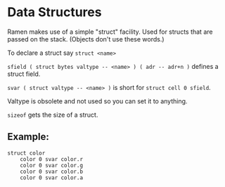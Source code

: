 # Data Structures

Ramen makes use of a simple "struct" facility. Used for structs that are passed on the stack. \(Objects don't use these words.\)

To declare a struct say `struct <name>`

`sfield ( struct bytes valtype -- <name> ) ( adr -- adr+n )` defines a struct field.

`svar ( struct valtype -- <name> )` is short for `struct cell 0 sfield`.

Valtype is obsolete and not used so you can set it to anything.

`sizeof` gets the size of a struct.

## Example:

```text
struct color
    color 0 svar color.r
    color 0 svar color.g
    color 0 svar color.b
    color 0 svar color.a
```

